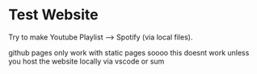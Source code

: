 # Test Website
Try to make Youtube Playlist --> Spotify (via local files).

github pages only work with static pages soooo this doesnt work unless you host the website locally via vscode or sum
